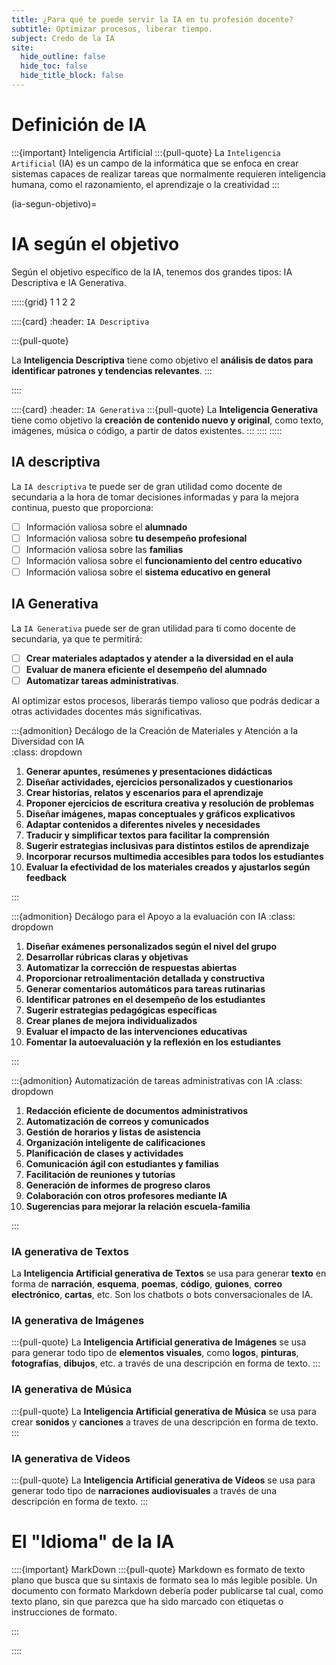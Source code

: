 ```yaml
---
title: ¿Para qué te puede servir la IA en tu profesión docente?
subtitle: Optimizar procesos, liberar tiempo.
subject: Credo de la IA
site:
  hide_outline: false
  hide_toc: false
  hide_title_block: false
---
```


# Definición de IA
:::{important} Inteligencia Artificial
:::{pull-quote}
La `Inteligencia Artificial` (IA) es un campo de la informática que se enfoca en crear sistemas capaces de realizar tareas que normalmente requieren inteligencia humana, como el razonamiento, el aprendizaje o la creatividad
:::

(ia-segun-objetivo)=
# IA según el objetivo

Según el objetivo específico de la IA, tenemos dos grandes tipos: IA Descriptiva e IA Generativa.

:::::{grid} 1 1 2 2

::::{card}
:header: `IA Descriptiva`

:::{pull-quote}

La **Inteligencia Descriptiva** tiene como objetivo el **análisis de datos para identificar patrones y tendencias relevantes**.
:::

::::

::::{card}
:header: `IA Generativa`
:::{pull-quote}
La **Inteligencia Generativa** tiene como objetivo la **creación de contenido nuevo y original**, como texto, imágenes, música o código, a partir de datos existentes.
:::
::::
:::::

## IA descriptiva

La `IA descriptiva` te puede ser de gran utilidad como docente de secundaria a la hora de tomar decisiones informadas y para la mejora continua, puesto que proporciona:

- [ ] Información valiosa sobre el **alumnado**
- [ ] Información valiosa sobre **tu desempeño profesional** 
- [ ] Información valiosa sobre las **familias**
- [ ] Información valiosa sobre el **funcionamiento del centro educativo**
- [ ] Información valiosa sobre el **sistema educativo en general**

## IA Generativa

La `IA Generativa` puede ser de gran utilidad para ti como docente de secundaria, ya que te permitirá: 
- [ ] **Crear materiales adaptados y atender a la diversidad en el aula**
- [ ] **Evaluar de manera eficiente el desempeño del alumnado** 
- [ ] **Automatizar tareas administrativas**. 

Al optimizar estos procesos, liberarás tiempo valioso que podrás dedicar a otras actividades docentes más significativas.

:::{admonition} Decálogo de la Creación de Materiales y Atención a la Diversidad con IA  
:class: dropdown  

1. **Generar apuntes, resúmenes y presentaciones didácticas**  
2. **Diseñar actividades, ejercicios personalizados y cuestionarios**  
3. **Crear historias, relatos y escenarios para el aprendizaje**  
4. **Proponer ejercicios de escritura creativa y resolución de problemas**  
5. **Diseñar imágenes, mapas conceptuales y gráficos explicativos**  
6. **Adaptar contenidos a diferentes niveles y necesidades**  
7. **Traducir y simplificar textos para facilitar la comprensión**  
8. **Sugerir estrategias inclusivas para distintos estilos de aprendizaje**  
9. **Incorporar recursos multimedia accesibles para todos los estudiantes**  
10. **Evaluar la efectividad de los materiales creados y ajustarlos según feedback**

:::  

:::{admonition}  Decálogo para el Apoyo a la evaluación con IA
:class: dropdown

1. **Diseñar exámenes personalizados según el nivel del grupo**  
2. **Desarrollar rúbricas claras y objetivas**  
3. **Automatizar la corrección de respuestas abiertas**  
4. **Proporcionar retroalimentación detallada y constructiva**  
5. **Generar comentarios automáticos para tareas rutinarias**  
6. **Identificar patrones en el desempeño de los estudiantes**  
7. **Sugerir estrategias pedagógicas específicas**  
8. **Crear planes de mejora individualizados**  
9. **Evaluar el impacto de las intervenciones educativas**  
10. **Fomentar la autoevaluación y la reflexión en los estudiantes**

:::

:::{admonition}  Automatización de tareas administrativas con IA
:class: dropdown

1. **Redacción eficiente de documentos administrativos**  
2. **Automatización de correos y comunicados**  
3. **Gestión de horarios y listas de asistencia**  
4. **Organización inteligente de calificaciones**  
5. **Planificación de clases y actividades**  
6. **Comunicación ágil con estudiantes y familias**  
7. **Facilitación de reuniones y tutorías**  
8. **Generación de informes de progreso claros**  
9. **Colaboración con otros profesores mediante IA**  
10. **Sugerencias para mejorar la relación escuela-familia**

:::


### IA generativa de Textos

La **Inteligencia Artificial generativa de Textos** se usa para generar **texto** en forma de **narración**, **esquema**, **poemas**, **código**, **guiones**, **correo electrónico**, **cartas**, etc. Son los chatbots o bots conversacionales de IA.

### IA generativa de Imágenes

:::{pull-quote}
La **Inteligencia Artificial generativa de Imágenes** se usa para generar todo tipo de **elementos visuales**, como **logos**, **pinturas**, **fotografías**, **dibujos**, etc. a través de una descripción en forma de texto. 
:::

### IA generativa de Música

:::{pull-quote}
La **Inteligencia Artificial generativa de Música** se usa para crear **sonidos** y **canciones** a traves de una descripción en forma de texto.
:::

### IA generativa de Videos

:::{pull-quote}
La **Inteligencia Artificial generativa de Vídeos** se usa para generar todo tipo de **narraciones audiovisuales** a través de una descripción en forma de texto. 
:::

# El "Idioma" de la IA

::::{important} MarkDown
:::{pull-quote}
Markdown es formato de texto plano que busca que su sintaxis de formato sea lo más legible posible. Un documento con formato Markdown debería poder publicarse tal cual, como texto plano, sin que parezca que ha sido marcado con etiquetas o instrucciones de formato.

:::

::::


